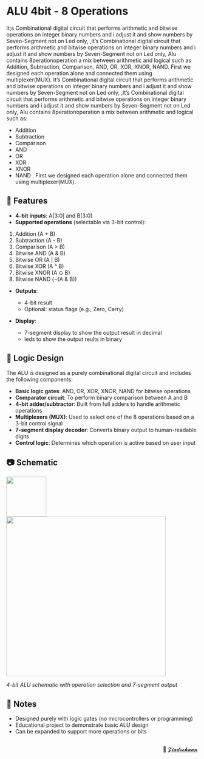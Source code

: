 # ALU 4bit - 8 Operations

It;s Combinational digital circuit that performs arithmetic and bitwise operations on integer binary numbers and i adjust it and show numbers by Seven-Segment not on Led only, ,It’s Combinational digital circuit that performs arithmetic and bitwise operations on integer binary numbers and i adjust it and show numbers by Seven-Segment not on Led only, Alu contains 8perationoperation a mix between arithmetic and logical such as Addition, Subtraction, Comparison, AND, OR, XOR, XNOR, NAND. First we designed each operation alone and connected them using multiplexer(MUX).
It’s Combinational digital circuit that performs arithmetic and bitwise operations on integer binary numbers and i adjust it and show numbers by Seven-Segment not on Led only, ,It’s Combinational digital circuit that performs arithmetic and bitwise operations on integer binary numbers and i adjust it and show numbers by Seven-Segment not on Led only, Alu contains 8perationoperation a mix between arithmetic and logical such as:
- Addition
- Subtraction
- Comparison
- AND
- OR
- XOR
- XNOR
- NAND
. First we designed each operation alone and connected them using multiplexer(MUX).


## 🔧 Features

- **4-bit inputs**: A[3:0] and B[3:0]
- **Supported operations** (selectable via 3-bit control):
1. Addition (A + B)  
2. Subtraction (A - B)  
3. Comparison (A > B)  
4. Bitwise AND (A & B)  
5. Bitwise OR (A | B)  
6. Bitwise XOR (A ^ B)  
7. Bitwise XNOR (A ⊙ B)  
8. Bitwise NAND (¬(A & B))

- **Outputs**:
  - 4-bit result
  - Optional: status flags (e.g., Zero, Carry)

- **Display**:
  - 7-segment display to show the output result in decimal
  - leds to show the output reults in binary

## 🧠 Logic Design

The ALU is designed as a purely combinational digital circuit and includes the following components:

- **Basic logic gates**: AND, OR, XOR, XNOR, NAND for bitwise operations
- **Comparator circuit**: To perform binary comparison between A and B
- **4-bit adder/subtractor**: Built from full adders to handle arithmetic operations
- **Multiplexers (MUX)**: Used to select one of the 8 operations based on a 3-bit control signal
- **7-segment display decoder**: Converts binary output to human-readable digits
- **Control logic**: Determines which operation is active based on user input


## 📷 Schematic

 <img src="https://i.postimg.cc/JhZfDhtD/Whats-App-Image-2025-08-25-at-21-50-06-44859d64.jpg" width="105" />  <img src="https://i.postimg.cc/6qFs44VZ/Circuit.jpg)](https://postimg.cc/SYL1wsvQ) " width="420" />  

*4-bit ALU schematic with operation selection and 7-segment output*


## 📌 Notes

- Designed purely with logic gates (no microcontrollers or programming)
- Educational project to demonstrate basic ALU design
- Can be expanded to support more operations or bits
##                                                  
<div align="right">

📧 <a href="mailto:zezorehan938@gmail.com">𝓩𝓲𝓪𝓭𝓻𝓮𝓱𝓪𝓪𝓷</a>  

</div>


